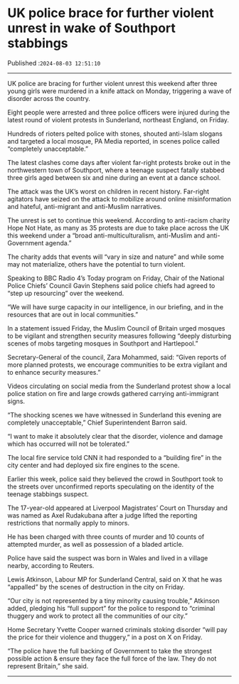 # UK police brace for further violent unrest in wake of Southport stabbings

Published :`2024-08-03 12:51:10`

---

UK police are bracing for further violent unrest this weekend after three young girls were murdered in a knife attack on Monday, triggering a wave of disorder across the country.

Eight people were arrested and three police officers were injured during the latest round of violent protests in Sunderland, northeast England, on Friday.

Hundreds of rioters pelted police with stones, shouted anti-Islam slogans and targeted a local mosque, PA Media reported, in scenes police called “completely unacceptable.”

The latest clashes come days after violent far-right protests broke out in the northwestern town of Southport, where a teenage suspect fatally stabbed three girls aged between six and nine during an event at a dance school.

The attack was the UK’s worst on children in recent history. Far-right agitators have seized on the attack to mobilize around online misinformation and hateful, anti-migrant and anti-Muslim narratives.

The unrest is set to continue this weekend. According to anti-racism charity Hope Not Hate, as many as 35 protests are due to take place across the UK this weekend under a “broad anti-multiculturalism, anti-Muslim and anti-Government agenda.”

The charity adds that events will “vary in size and nature” and while some may not materialize, others have the potential to turn violent.

Speaking to BBC Radio 4’s Today program on Friday, Chair of the National Police Chiefs’ Council Gavin Stephens said police chiefs had agreed to “step up resourcing” over the weekend.

“We will have surge capacity in our intelligence, in our briefing, and in the resources that are out in local communities.”

In a statement issued Friday, the Muslim Council of Britain urged mosques to be vigilant and strengthen security measures following “deeply disturbing scenes of mobs targeting mosques in Southport and Hartlepool.”

Secretary-General of the council, Zara Mohammed, said: “Given reports of more planned protests, we encourage communities to be extra vigilant and to enhance security measures.”

Videos circulating on social media from the Sunderland protest show a local police station on fire and large crowds gathered carrying anti-immigrant signs.

“The shocking scenes we have witnessed in Sunderland this evening are completely unacceptable,” Chief Superintendent Barron said.

“I want to make it absolutely clear that the disorder, violence and damage which has occurred will not be tolerated.”

The local fire service told CNN it had responded to a “building fire” in the city center and had deployed six fire engines to the scene.

Earlier this week, police said they believed the crowd in Southport took to the streets over unconfirmed reports speculating on the identity of the teenage stabbings suspect.

The 17-year-old appeared at Liverpool Magistrates’ Court on Thursday and was named as Axel Rudakubana after a judge lifted the reporting restrictions that normally apply to minors.

He has been charged with three counts of murder and 10 counts of attempted murder, as well as possession of a bladed article.

Police have said the suspect was born in Wales and lived in a village nearby, according to Reuters.

Lewis Atkinson, Labour MP for Sunderland Central, said on X that he was “appalled” by the scenes of destruction in the city on Friday.

“Our city is not represented by a tiny minority causing trouble,” Atkinson added, pledging his “full support” for the police to respond to “criminal thuggery and work to protect all the communities of our city.”

Home Secretary Yvette Cooper warned criminals stoking disorder “will pay the price for their violence and thuggery,” in a post on X on Friday.

“The police have the full backing of Government to take the strongest possible action & ensure they face the full force of the law. They do not represent Britain,” she said.

---

